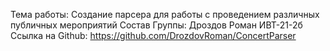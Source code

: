 Тема работы: Создание парсера для работы с проведением различных публичных мероприятий
Состав Группы: Дроздов Роман ИВТ-21-2б
Ссылка на Github: https://github.com/DrozdovRoman/ConcertParser